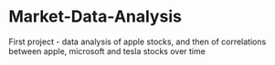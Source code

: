 # Market-Data-Analysis
First project - data analysis of apple stocks, and then of correlations between apple, microsoft and tesla stocks over time
